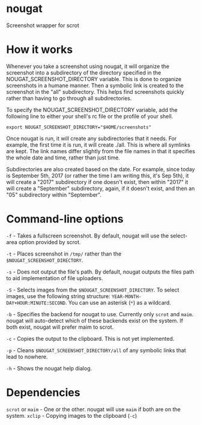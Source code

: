 # nougat
Screenshot wrapper for scrot

# How it works
Whenever you take a screenshot using nougat, it will organize the screenshot into a subdirectory of the directory specified in the NOUGAT_SCREENSHOT_DIRECTORY variable. This is done to organize screenshots in a humane manner. Then a symbolic link is created to the screenshot in the "all" subdirectory. This helps find screenshots quickly rather than having to go through all subdirectories.

To specify the NOUGAT_SCREENSHOT_DIRECTORY variable, add the following line to either your shell's rc file or the profile of your shell.

```
export NOUGAT_SCREENSHOT_DIRECTORY="$HOME/screenshots"
```

Once nougat is run, it will create any subdirectories that it needs. For example, the first time it is run, it will create ./all. This is where all symlinks are kept. The link names differ slightly from the file names in that it specifies the whole date and time, rather than just time.

Subdirectories are also created based on the date. For example, since today is September 5th, 2017 (or rather the time I am writing this, it's Sep 5th), it will create a "2017" subdirectory if one doesn't exist, then within "2017" it will create a "September" subdirectory, again, if it doesn't exist, and then an "05" subdirectory within "September".

# Command-line options

`-f` - Takes a fullscreen screenshot. By default, nougat will use the select-area option provided by scrot.

`-t` - Places screenshot in `/tmp/` rather than the `$NOUGAT_SCREENSHOT_DIRECTORY`.

`-s` - Does not output the file's path. By default, nougat outputs the files path to aid implementation of file uploaders.

`-S` - Selects images from the `$NOUGAT_SCREENSHOT_DIRECTORY`. To select images, use the following string structure: `YEAR-MONTH-DAY+HOUR:MINUTE:SECOND`. You can use an asterisk (`*`) as a wildcard.

`-b` - Specifies the backend for nougat to use. Currently only `scrot` and `maim`. nougat will auto-detect which of these backends exist on the system. If both exist, nougat will prefer maim to scrot.

`-c` - Copies the output to the clipboard. This is not yet implemented.

`-p` - Cleans `$NOUGAT_SCREENSHOT_DIRECTORY/all` of any symbolic links that lead to nowhere.

`-h` - Shows the nougat help dialog.

# Dependencies

`scrot` or `maim` - One or the other. nougat will use `maim` if both are on the system.
`xclip` - Copying images to the clipboard (`-c`)
